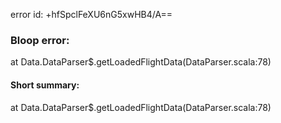 error id: +hfSpclFeXU6nG5xwHB4/A==
### Bloop error:

at Data.DataParser$.getLoadedFlightData(DataParser.scala:78)
#### Short summary: 

at Data.DataParser$.getLoadedFlightData(DataParser.scala:78)